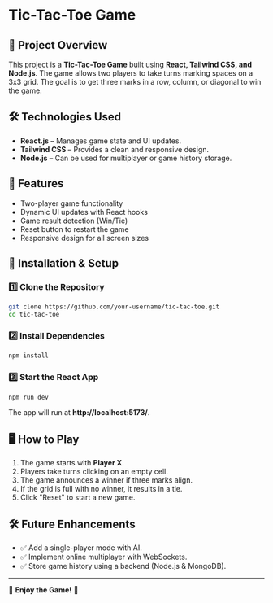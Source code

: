 # Tic-Tac-Toe Game

## 📌 Project Overview
This project is a **Tic-Tac-Toe Game** built using **React, Tailwind CSS, and Node.js**. The game allows two players to take turns marking spaces on a 3x3 grid. The goal is to get three marks in a row, column, or diagonal to win the game. 

## 🛠 Technologies Used
- **React.js** – Manages game state and UI updates.
- **Tailwind CSS** – Provides a clean and responsive design.
- **Node.js** – Can be used for multiplayer or game history storage.

## 🎯 Features
- Two-player game functionality
- Dynamic UI updates with React hooks
- Game result detection (Win/Tie)
- Reset button to restart the game
- Responsive design for all screen sizes

## 🚀 Installation & Setup
### 1️⃣ Clone the Repository
```bash
git clone https://github.com/your-username/tic-tac-toe.git
cd tic-tac-toe
```

### 2️⃣ Install Dependencies
```bash
npm install
```

### 3️⃣ Start the React App
```bash
npm run dev
```
The app will run at **http://localhost:5173/**.

## 🖥️ How to Play
1. The game starts with **Player X**.
2. Players take turns clicking on an empty cell.
3. The game announces a winner if three marks align.
4. If the grid is full with no winner, it results in a tie.
5. Click "Reset" to start a new game.

## 🛠 Future Enhancements
- ✅ Add a single-player mode with AI.
- ✅ Implement online multiplayer with WebSockets.
- ✅ Store game history using a backend (Node.js & MongoDB).

---
🎉 **Enjoy the Game!** 🚀
